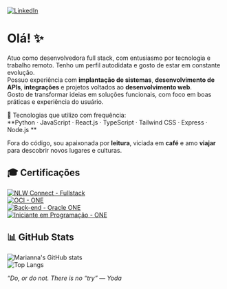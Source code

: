[![LinkedIn](https://img.shields.io/badge/LinkedIn-Marianna%20Yáskara-blue?style=for-the-badge&logo=linkedin)](https://www.linkedin.com/in/marianna-yáskara-570640134/)

# Olá! ✨

Atuo como desenvolvedora full stack, com entusiasmo por tecnologia e trabalho remoto. Tenho um perfil autodidata e gosto de estar em constante evolução.  
Possuo experiência com **implantação de sistemas**, **desenvolvimento de APIs**, **integrações** e projetos voltados ao **desenvolvimento web**.  
Gosto de transformar ideias em soluções funcionais, com foco em boas práticas e experiência do usuário.

🔧 Tecnologias que utilizo com frequência:  
**Python · JavaScript · React.js · TypeScript · Tailwind CSS · Express · Node.js **

Fora do código, sou apaixonada por **leitura**, viciada em **café** e amo **viajar** para descobrir novos lugares e culturas.

## 🎓 Certificações

[![NLW Connect - Fullstack](https://img.shields.io/badge/NLW%20Connect-Fullstack-8257E5?style=for-the-badge&logo=rocketseat&logoColor=white)](https://app.rocketseat.com.br/certificates/c00bdde6-25a4-42cc-9f1d-16b81e8b368b)  
[![OCI - ONE](https://img.shields.io/badge/Oracle%20Cloud%20Infrastructure-ONE-F80000?style=for-the-badge&logo=oracle&logoColor=white)](https://cursos.alura.com.br/degree/certificate/2fc4019f-07a3-41d6-a92c-1761b2f7038f?lang)  
[![Back-end - Oracle ONE](https://img.shields.io/badge/Oracle%20Next%20Education-Back--end-F80000?style=for-the-badge&logo=oracle&logoColor=white)](https://cursos.alura.com.br/program/certificate/9ff6ea6c-5e1d-4ce2-81ce-5c7dee46cfad?lang)  
[![Iniciante em Programação - ONE](https://img.shields.io/badge/Formação%20Iniciante%20em%20Programação-T6-0066CC?style=for-the-badge&logo=alura&logoColor=white)](https://cursos.alura.com.br/degree/certificate/249f8a45-b891-4ed6-a59d-b833e671f8de)


## 📊 GitHub Stats

![Marianna's GitHub stats](https://github-readme-stats.vercel.app/api?username=mariannayaskaras&show_icons=true&theme=tokyonight)  
![Top Langs](https://github-readme-stats.vercel.app/api/top-langs/?username=mariannayaskaras&layout=compact&theme=tokyonight&v=20250804)



*“Do, or do not. There is no “try” — Yoda*

